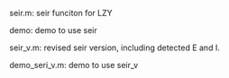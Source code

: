seir.m: seir funciton for LZY
    
demo: demo to use seir

seir_v.m: revised seir version, including detected E and I.

demo_seri_v.m: demo to use seir_v

